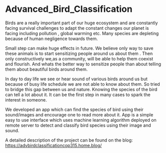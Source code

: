 # Advanced_Bird_Classification
Birds are a really important part of our huge ecosystem and are constantly facing survival challenges to adapt the constant changes our planet is facing including pollution , global warming etc. Many species are depleting because of human negligence towards them.

Small step can make huge effects in future. We believe only way to save these animals is to start sensitizing people around us about them . Then only constructively we,as a community, will be able to help them coexist and flourish. And whats the better way to sensitize people than about telling them about beautiful birds around them.

In day to day life we see or hear sound of various birds around us but because of busy life schedule we are not able to know about them. So tried to bridge this gap between us and nature. Knowing the species of the bird can tell a lot about it. It can be the first step in many cases to spark the interest in someone.

We developed an app which can find the species of bird using their sound/images and encourage one to read more about it. 
App is a simple easy to use interface which uses machine learning algorithm deployed on remote server to detect and classify bird species using their image and sound.

A detailed description of the project can be found on the blog: https://advbirdclassificationcop315.home.blog/
